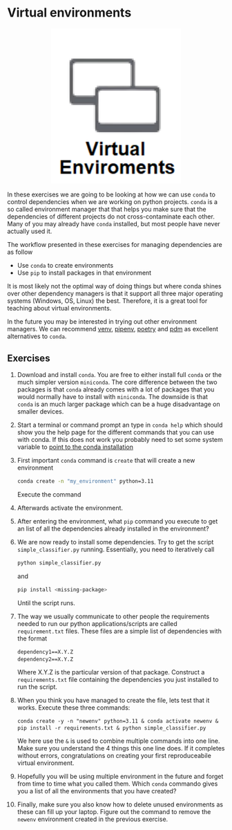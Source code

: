 # Virtual environments

<p align="center">
  <img src="../figures/virtual_environments.png" width="300">
</p>

In these exercises we are going to be looking at how we can use `conda` to control dependencies when we are working on
python projects. `conda` is a so called environment manager that that helps you make sure that the dependencies of
different projects do not cross-contaminate each other. Many of you may already have `conda` installed, but most people
have never actually used it.

The workflow presented in these exercises for managing dependencies are as follow

* Use `conda` to create environments
* Use `pip` to install packages in that environment

It is most likely not the optimal way of doing things but where conda shines over other dependency managers is that it
support all three major operating systems (Windows, OS, Linux) the best. Therefore, it is a great tool for teaching
about virtual environments.

In the future you may be interested in trying out other environment managers. We can recommend
[venv](https://docs.python.org/3/library/venv.html), [pipenv](https://pipenv.pypa.io/en/latest/),
[poetry](https://python-poetry.org/) and [pdm](https://python-poetry.org/) as excellent alternatives to `conda`.

## Exercises

1. Download and install `conda`. You are free to either install full `conda` or the much simpler version `miniconda`.
   The core difference between the two packages is that `conda` already comes with a lot of packages that you would
   normally have to install with `miniconda`. The downside is that `conda` is an much larger package which can be a
   huge disadvantage on smaller devices.

2. Start a terminal or command prompt an type in `conda help` which should show you the help page for the different
   commands that you can use with conda. If this does not work you probably need to set some system variable to
   [point to the conda installation](https://stackoverflow.com/questions/44597662/conda-command-is-not-recognized-on-windows-10)

3. First important `conda` command is `create` that will create a new environment

   ```bash
   conda create -n "my_environment" python=3.11
   ```

   Execute the command

4. Afterwards activate the environment.

5. After entering the environment, what `pip` command you execute to get an list of all the dependencies already
   installed in the environment?

6. We are now ready to install some dependencies. Try to get the script `simple_classifier.py` running. Essentially,
   you need to iteratively call

   ```bash
   python simple_classifier.py
   ```

   and

   ```bash
   pip install <missing-package>
   ```

   Until the script runs.

7. The way we usually communicate to other people the requirements needed to run our python applications/scripts are
   called `requirement.txt` files. These files are a simple list of dependencies with the format

   ```txt
   dependency1==X.Y.Z
   dependency2==X.Y.Z
   ```

   Where X.Y.Z is the particular version of that package. Construct a `requirements.txt` file containing the
   dependencies you just installed to run the script.

8. When you think you have managed to create the file, lets test that it works. Execute these three commands:

   ```
   conda create -y -n "newenv" python=3.11 & conda activate newenv & pip install -r requirements.txt & python simple_classifier.py
   ```

   We here use the `&` is used to combine multiple commands into one line. Make sure you understand the 4 things this
   one line does. If it completes without errors, congratulations on creating your first reproduceabile virtual
   environment.

6. Hopefully you will be using multiple environment in the future and forget from time to time what you called them.
   Which `conda` commando gives you a list of all the environments that you have created?

7. Finally, make sure you also know how to delete unused environments as these can fill up your laptop. Figure out the
   command to remove the `newenv` environment created in the previous exercise.
